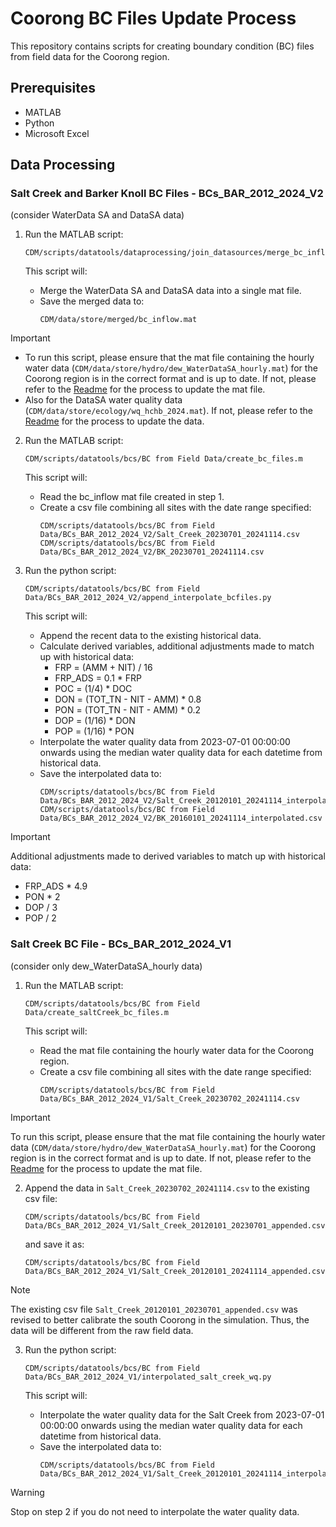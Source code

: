 # Coorong BC Files Update Process

This repository contains scripts for creating boundary condition (BC) files from field data for the Coorong region.

## Prerequisites

- MATLAB
- Python
- Microsoft Excel

## Data Processing
### Salt Creek and Barker Knoll BC Files - BCs_BAR_2012_2024_V2
(consider WaterData SA and DataSA data)

1. Run the MATLAB script:
   ```
   CDM/scripts/datatools/dataprocessing/join_datasources/merge_bc_inflow_files.m
   ```

   This script will:
   - Merge the WaterData SA and DataSA data into a single mat file.
   - Save the merged data to:
     ```
     CDM/data/store/merged/bc_inflow.mat
     ```

> [!IMPORTANT]
> - To run this script, please ensure that the mat file containing the hourly water data (`CDM/data/store/hydro/dew_WaterDataSA_hourly.mat`) for the Coorong region is in the correct format and is up to date. If not, please refer to the [Readme](../../../dataimport/hydro/WaterDataSA/Readme.md) for the process to update the mat file.
> - Also for the DataSA water quality data (`CDM/data/store/ecology/wq_hchb_2024.mat`). If not, please refer to the [Readme](../../../dataimport/ecology/DataSA_WQ/Readme.md) for the process to update the data.

2. Run the MATLAB script:
   ```
   CDM/scripts/datatools/bcs/BC from Field Data/create_bc_files.m
   ```

   This script will:
   - Read the bc_inflow mat file created in step 1.
   - Create a csv file combining all sites with the date range specified:
     ```
     CDM/scripts/datatools/bcs/BC from Field Data/BCs_BAR_2012_2024_V2/Salt_Creek_20230701_20241114.csv
     CDM/scripts/datatools/bcs/BC from Field Data/BCs_BAR_2012_2024_V2/BK_20230701_20241114.csv
     ```

3. Run the python script:
   ```
   CDM/scripts/datatools/bcs/BC from Field Data/BCs_BAR_2012_2024_V2/append_interpolate_bcfiles.py
   ```

   This script will:
   - Append the recent data to the existing historical data.
   - Calculate derived variables, additional adjustments made to match up with historical data:
     - FRP = (AMM + NIT) / 16
     - FRP_ADS = 0.1 * FRP
     - POC = (1/4) * DOC
     - DON = (TOT_TN - NIT - AMM) * 0.8
     - PON = (TOT_TN - NIT - AMM) * 0.2
     - DOP = (1/16) * DON
     - POP = (1/16) * PON
   - Interpolate the water quality data from 2023-07-01 00:00:00 onwards using the median water quality data for each datetime from historical data.
   - Save the interpolated data to:
     ```
     CDM/scripts/datatools/bcs/BC from Field Data/BCs_BAR_2012_2024_V2/Salt_Creek_20120101_20241114_interpolated.csv
     CDM/scripts/datatools/bcs/BC from Field Data/BCs_BAR_2012_2024_V2/BK_20160101_20241114_interpolated.csv
     ```

> [!IMPORTANT]
> Additional adjustments made to derived variables to match up with historical data:
> - FRP_ADS * 4.9
> - PON * 2
> - DOP / 3
> - POP / 2

### Salt Creek BC File - BCs_BAR_2012_2024_V1
(consider only dew_WaterDataSA_hourly data)

1. Run the MATLAB script:
   ```
   CDM/scripts/datatools/bcs/BC from Field Data/create_saltCreek_bc_files.m
   ```

   This script will:
   - Read the mat file containing the hourly water data for the Coorong region.
   - Create a csv file combining all sites with the date range specified:
     ```
     CDM/scripts/datatools/bcs/BC from Field Data/BCs_BAR_2012_2024_V1/Salt_Creek_20230702_20241114.csv
     ```

> [!IMPORTANT]
> To run this script, please ensure that the mat file containing the hourly water data (`CDM/data/store/hydro/dew_WaterDataSA_hourly.mat`) for the Coorong region is in the correct format and is up to date. If not, please refer to the [Readme](../../../dataimport/hydro/WaterDataSA/Readme.md) for the process to update the mat file.

2. Append the data in `Salt_Creek_20230702_20241114.csv` to the existing csv file:
   ```
   CDM/scripts/datatools/bcs/BC from Field Data/BCs_BAR_2012_2024_V1/Salt_Creek_20120101_20230701_appended.csv
   ```
   and save it as:
   ```
   CDM/scripts/datatools/bcs/BC from Field Data/BCs_BAR_2012_2024_V1/Salt_Creek_20120101_20241114_appended.csv
   ```

> [!NOTE]
> The existing csv file `Salt_Creek_20120101_20230701_appended.csv` was revised to better calibrate the south Coorong in the simulation. Thus, the data will be different from the raw field data.

3. Run the python script:
   ```
   CDM/scripts/datatools/bcs/BC from Field Data/BCs_BAR_2012_2024_V1/interpolated_salt_creek_wq.py
   ```

   This script will:
   - Interpolate the water quality data for the Salt Creek from 2023-07-01 00:00:00 onwards using the median water quality data for each datetime from historical data.
   - Save the interpolated data to:
     ```
     CDM/scripts/datatools/bcs/BC from Field Data/BCs_BAR_2012_2024_V1/Salt_Creek_20120101_20241114_interpolated.csv
     ```

> [!WARNING]
> Stop on step 2 if you do not need to interpolate the water quality data.